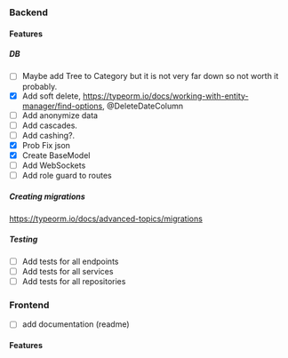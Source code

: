### Backend

#### Features

##### DB

- [ ] Maybe add Tree to Category but it is not very far down so not worth it probably.
- [x] Add soft delete, https://typeorm.io/docs/working-with-entity-manager/find-options, @DeleteDateColumn
- [ ] Add anonymize data
- [ ] Add cascades.
- [ ] Add cashing?.
- [x] Prob Fix json
- [x] Create BaseModel
- [ ] Add WebSockets
- [ ] Add role guard to routes

##### Creating migrations

https://typeorm.io/docs/advanced-topics/migrations


##### Testing

- [ ] Add tests for all endpoints
- [ ] Add tests for all services
- [ ] Add tests for all repositories

### Frontend
- [ ] add documentation (readme)

#### Features

